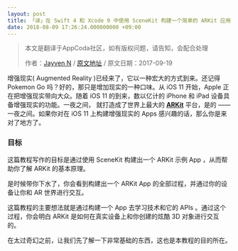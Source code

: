 ```yaml
---
layout: post
title: 「译」在 Swift 4 和 Xcode 9 中使用 SceneKit 构建一个简单的 ARKit 应用
date: 2018-08-09 17:26:24.000000000 +09:00
---
```


> 本文是翻译于AppCoda社区，如有版权问题，请告知，会配合处理
>  
> 作者：[Jayven N](https://medium.com/@jayvenn)    /    [原文地址](https://www.appcoda.com/mlkit/)    /    原文日期：2017-09-19
> 

增强现实( Augmented Reality  )已经来了，它以一种宏大的方式到来。还记得 Pokemon Go 吗？好的，那只是增加现实的一种口味。从 iOS 11 开始，Apple 正在把增强现实带向大众。随着 iOS 11 的到来，数以亿计的 iPhone 和 iPad 设备具备增强现实的功能。一夜之间， 就打造成了世界上最大的 [**ARKit**](https://developer.apple.com/arkit/) 平台，是的 —— 一夜之间。如果你对在 iOS 11 上构建增强现实的 Apps 感兴趣的话，那么你是来对了地方了。

### 目标

这篇教程写作的目标是通过使用 SceneKit 构建出一个 ARKit 示例 App ，从而帮助你了解 ARKit 的基本原理。

是时候带你下水了，你会看到构建出一个 ARKit App 的全部过程，并通过你的设备让你和 AR 世界进行交互。

这篇教程的主要想法就是通过构建一个 App 去学习技术和它的 APIs 。通过这个过程，你会明白 ARKit 是如何在真实设备上和你创建的炫酷 3D 对象进行交互的。

在太过奇幻之前，让我们先了解一下非常基础的东西，这也是本教程的目的所在。



